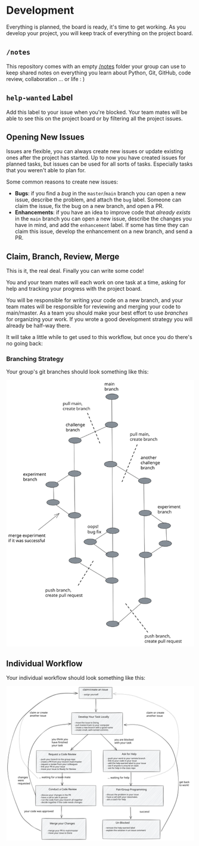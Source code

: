 # Development

Everything is planned, the board is ready, it's time to get working. As you
develop your project, you will keep track of everything on the project board.

## `/notes`

This repository comes with an empty [/notes](./notes) folder your group can use to keep shared notes on everything you learn about Python, Git, GitHub, code review, collaboration ... or life : )

## `help-wanted` Label

Add this label to your issue when you're blocked. Your team mates will be able
to see this on the project board or by filtering all the project issues.

## Opening New Issues

Issues are flexible, you can always create new issues or update existing ones
after the project has started. Up to now you have created issues for planned
tasks, but issues can be used for all sorts of tasks. Especially tasks that you
weren't able to plan for.

Some common reasons to create new issues:

- **Bugs**: if you find a _bug_ in the `master`/`main` branch you can open a new
  issue, describe the problem, and attach the `bug` label. Someone can claim the
  issue, fix the bug on a new branch, and open a PR.
- **Enhancements**: if you have an idea to improve code that _already exists_ in
  the `main` branch you can open a new issue, describe the changes you
  have in mind, and add the `enhancement` label. If some has time they can claim
  this issue, develop the enhancement on a new branch, and send a PR.

## Claim, Branch, Review, Merge

This is it, the real deal. Finally you can write some code!

You and your team mates will each work on one task at a time, asking for help
and tracking your progress with the project board.

You will be responsible for writing your code on a new branch, and your team
mates will be responsible for reviewing and merging your code to main/master. As
a team you should make your best effort to use _branches_ for organizing
your work. If you wrote a good development strategy you will already be half-way
there.

It will take a little while to get used to this workflow, but once you do
there's no going back:

### Branching Strategy

Your group's git branches should look something like this:

[![branching strategy](./assets/branching_strategy.svg)](https://excalidraw.com/#json=IBDwrOShConw1SJwEqvii,-a8F2kZpRHiR2itGLU7IiA)

## Individual Workflow

Your individual workflow should look something like this:

[![claim, branch, review, merge](./assets/claim_branch_review_merge.svg)](https://excalidraw.com/#json=-kZH0xSi4KCTru2JePZQV,X9da-5Fl_9AdgMdIbW1X5Q)

